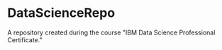 # DataScienceRepo
A repository created during the course "IBM Data Science Professional Certificate."
